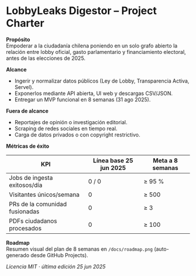 # LobbyLeaks Digestor – Project Charter

**Propósito**  
Empoderar a la ciudadanía chilena poniendo en un solo grafo abierto la relación entre lobby oficial, gasto parlamentario y financiamiento electoral, antes de las elecciones de 2025.

**Alcance**  
- Ingerir y normalizar datos públicos (Ley de Lobby, Transparencia Activa, Servel).  
- Exponerlos mediante API abierta, UI web y descargas CSV/JSON.  
- Entregar un MVP funcional en 8 semanas (31 ago 2025).

**Fuera de alcance**  
- Reportajes de opinión o investigación editorial.  
- Scraping de redes sociales en tiempo real.  
- Carga de datos privados o con copyright restrictivo.

**Métricas de éxito**  

| KPI                                   | Línea base 25 jun 2025 | Meta a 8 semanas |
| ------------------------------------- | --------------------- | ---------------- |
| Jobs de ingesta exitosos/día          | 0 / 0                 | ≥ 95 %           |
| Visitantes únicos/semana              | 0                     | ≥ 500            |
| PRs de la comunidad fusionadas        | 0                     | ≥ 3              |
| PDFs ciudadanos procesados            | 0                     | ≥ 100            |

**Roadmap**  
Resumen visual del plan de 8 semanas en `/docs/roadmap.png` (auto-generado desde GitHub Projects).

_Licencia MIT · última edición 25 jun 2025_
